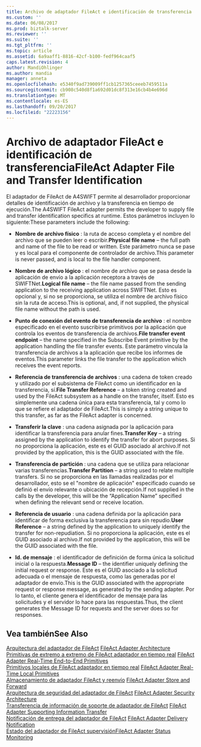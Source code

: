 ```yaml
---
title: Archivo de adaptador FileAct e identificación de transferencia | Documentos de Microsoft
ms.custom: ''
ms.date: 06/08/2017
ms.prod: biztalk-server
ms.reviewer: ''
ms.suite: ''
ms.tgt_pltfrm: ''
ms.topic: article
ms.assetid: 6a9aaff1-8816-42cf-b100-fedf964caaf5
caps.latest.revision: 4
author: MandiOhlinger
ms.author: mandia
manager: anneta
ms.openlocfilehash: e5340f9ad739009ff1cb1257365ceeeb7459511a
ms.sourcegitcommit: cb908c540d8f1a692d01dc8f313e16cb4b4e696d
ms.translationtype: MT
ms.contentlocale: es-ES
ms.lasthandoff: 09/20/2017
ms.locfileid: "22223156"
---
```

# <a name="fileact-adapter-file-and-transfer-identification"></a><span data-ttu-id="29e0a-102">Archivo de adaptador FileAct e identificación de transferencia</span><span class="sxs-lookup"><span data-stu-id="29e0a-102">FileAct Adapter File and Transfer Identification</span></span>
<span data-ttu-id="29e0a-103">El adaptador de FileAct de A4SWIFT permite al desarrollador proporcionar detalles de identificación de archivo y la transferencia en tiempo de ejecución.</span><span class="sxs-lookup"><span data-stu-id="29e0a-103">The A4SWIFT FileAct adapter permits the developer to supply file and transfer identification specifics at runtime.</span></span> <span data-ttu-id="29e0a-104">Estos parámetros incluyen lo siguiente:</span><span class="sxs-lookup"><span data-stu-id="29e0a-104">These parameters include the following:</span></span>  
  
-   <span data-ttu-id="29e0a-105">**Nombre de archivo físico** : la ruta de acceso completa y el nombre del archivo que se pueden leer o escribir.</span><span class="sxs-lookup"><span data-stu-id="29e0a-105">**Physical file name** – the full path and name of the file to be read or written.</span></span> <span data-ttu-id="29e0a-106">Este parámetro nunca se pase y es local para el componente de controlador de archivo.</span><span class="sxs-lookup"><span data-stu-id="29e0a-106">This parameter is never passed, and is local to the file handler component.</span></span>  
  
-   <span data-ttu-id="29e0a-107">**Nombre de archivo lógico** : el nombre de archivo que se pasa desde la aplicación de envío a la aplicación receptora a través de SWIFTNet.</span><span class="sxs-lookup"><span data-stu-id="29e0a-107">**Logical file name** – the file name passed from the sending application to the receiving application across SWIFTNet.</span></span> <span data-ttu-id="29e0a-108">Esto es opcional y, si no se proporciona, se utiliza el nombre de archivo físico sin la ruta de acceso.</span><span class="sxs-lookup"><span data-stu-id="29e0a-108">This is optional, and, if not supplied, the physical file name without the path is used.</span></span>  
  
-   <span data-ttu-id="29e0a-109">**Punto de conexión del evento de transferencia de archivo** : el nombre especificado en el evento suscribirse primitivos por la aplicación que controla los eventos de transferencia de archivos.</span><span class="sxs-lookup"><span data-stu-id="29e0a-109">**File transfer event endpoint** – the name specified in the Subscribe Event primitive by the application handling the file transfer events.</span></span> <span data-ttu-id="29e0a-110">Este parámetro vincula la transferencia de archivos a la aplicación que recibe los informes de eventos.</span><span class="sxs-lookup"><span data-stu-id="29e0a-110">This parameter links the file transfer to the application which receives the event reports.</span></span>  
  
-   <span data-ttu-id="29e0a-111">**Referencia de transferencia de archivos** : una cadena de token creado y utilizado por el subsistema de FileAct como un identificador en la transferencia, sí.</span><span class="sxs-lookup"><span data-stu-id="29e0a-111">**File Transfer Reference** – a token string created and used by the FileAct subsystem as a handle on the transfer, itself.</span></span> <span data-ttu-id="29e0a-112">Esto es simplemente una cadena única para esta transferencia, tal y como lo que se refiere el adaptador de FileAct.</span><span class="sxs-lookup"><span data-stu-id="29e0a-112">This is simply a string unique to this transfer, as far as the FileAct adapter is concerned.</span></span>  
  
-   <span data-ttu-id="29e0a-113">**Transferir la clave** : una cadena asignada por la aplicación para identificar la transferencia para anular fines.</span><span class="sxs-lookup"><span data-stu-id="29e0a-113">**Transfer Key** – a string assigned by the application to identify the transfer for abort purposes.</span></span> <span data-ttu-id="29e0a-114">Si no proporciona la aplicación, este es el GUID asociado al archivo.</span><span class="sxs-lookup"><span data-stu-id="29e0a-114">If not provided by the application, this is the GUID associated with the file.</span></span>  
  
-   <span data-ttu-id="29e0a-115">**Transferencia de partición** : una cadena que se utiliza para relacionar varias transferencias.</span><span class="sxs-lookup"><span data-stu-id="29e0a-115">**Transfer Partition** – a string used to relate multiple transfers.</span></span> <span data-ttu-id="29e0a-116">Si no se proporciona en las llamadas realizadas por el desarrollador, esto se el "nombre de aplicación" especificado cuando se definió el envío relevante o ubicación de recepción.</span><span class="sxs-lookup"><span data-stu-id="29e0a-116">If not supplied in the calls by the developer, this will be the “Application Name” specified when defining the relevant send or receive location.</span></span>  
  
-   <span data-ttu-id="29e0a-117">**Referencia de usuario** : una cadena definida por la aplicación para identificar de forma exclusiva la transferencia para sin repudio.</span><span class="sxs-lookup"><span data-stu-id="29e0a-117">**User Reference** – a string defined by the application to uniquely identify the transfer for non-repudiation.</span></span> <span data-ttu-id="29e0a-118">Si no proporciona la aplicación, este es el GUID asociado al archivo.</span><span class="sxs-lookup"><span data-stu-id="29e0a-118">If not provided by the application, this will be the GUID associated with the file.</span></span>  
  
-   <span data-ttu-id="29e0a-119">**Id. de mensaje** : el identificador de definición de forma única la solicitud inicial o la respuesta.</span><span class="sxs-lookup"><span data-stu-id="29e0a-119">**Message ID** – the identifier uniquely defining the initial request or response.</span></span> <span data-ttu-id="29e0a-120">Este es el GUID asociado a la solicitud adecuada o el mensaje de respuesta, como las generadas por el adaptador de envío.</span><span class="sxs-lookup"><span data-stu-id="29e0a-120">This is the GUID associated with the appropriate request or response message, as generated by the sending adapter.</span></span> <span data-ttu-id="29e0a-121">Por lo tanto, el cliente genera el identificador de mensaje para las solicitudes y el servidor lo hace para las respuestas.</span><span class="sxs-lookup"><span data-stu-id="29e0a-121">Thus, the client generates the Message ID for requests and the server does so for responses.</span></span>  
  
## <a name="see-also"></a><span data-ttu-id="29e0a-122">Vea también</span><span class="sxs-lookup"><span data-stu-id="29e0a-122">See Also</span></span>  
 <span data-ttu-id="29e0a-123">[Arquitectura del adaptador de FileAct](../../adapters-and-accelerators/fileact-interact/fileact-adapter-architecture.md) </span><span class="sxs-lookup"><span data-stu-id="29e0a-123">[FileAct Adapter Architecture](../../adapters-and-accelerators/fileact-interact/fileact-adapter-architecture.md) </span></span>  
 <span data-ttu-id="29e0a-124">[Primitivas de extremo a extremo de FileAct adaptador en tiempo real](../../adapters-and-accelerators/fileact-interact/fileact-adapter-real-time-end-to-end-primitives.md) </span><span class="sxs-lookup"><span data-stu-id="29e0a-124">[FileAct Adapter Real-Time End-to-End Primitives](../../adapters-and-accelerators/fileact-interact/fileact-adapter-real-time-end-to-end-primitives.md) </span></span>  
 <span data-ttu-id="29e0a-125">[Primitivos locales de FileAct adaptador en tiempo real](../../adapters-and-accelerators/fileact-interact/fileact-adapter-real-time-local-primitives.md) </span><span class="sxs-lookup"><span data-stu-id="29e0a-125">[FileAct Adapter Real-Time Local Primitives](../../adapters-and-accelerators/fileact-interact/fileact-adapter-real-time-local-primitives.md) </span></span>  
 <span data-ttu-id="29e0a-126">[Almacenamiento de adaptador FileAct y reenvío](../../adapters-and-accelerators/fileact-interact/fileact-adapter-store-and-forward.md) </span><span class="sxs-lookup"><span data-stu-id="29e0a-126">[FileAct Adapter Store and Forward](../../adapters-and-accelerators/fileact-interact/fileact-adapter-store-and-forward.md) </span></span>  
 <span data-ttu-id="29e0a-127">[Arquitectura de seguridad del adaptador de FileAct](../../adapters-and-accelerators/fileact-interact/fileact-adapter-security-architecture.md) </span><span class="sxs-lookup"><span data-stu-id="29e0a-127">[FileAct Adapter Security Architecture](../../adapters-and-accelerators/fileact-interact/fileact-adapter-security-architecture.md) </span></span>  
 <span data-ttu-id="29e0a-128">[Transferencia de información de soporte de adaptador de FileAct](../../adapters-and-accelerators/fileact-interact/fileact-adapter-supporting-information-transfer.md) </span><span class="sxs-lookup"><span data-stu-id="29e0a-128">[FileAct Adapter Supporting Information Transfer](../../adapters-and-accelerators/fileact-interact/fileact-adapter-supporting-information-transfer.md) </span></span>  
 <span data-ttu-id="29e0a-129">[Notificación de entrega del adaptador de FileAct](../../adapters-and-accelerators/fileact-interact/fileact-adapter-delivery-notification.md) </span><span class="sxs-lookup"><span data-stu-id="29e0a-129">[FileAct Adapter Delivery Notification](../../adapters-and-accelerators/fileact-interact/fileact-adapter-delivery-notification.md) </span></span>  
 [<span data-ttu-id="29e0a-130">Estado del adaptador de FileAct supervisión</span><span class="sxs-lookup"><span data-stu-id="29e0a-130">FileAct Adapter Status Monitoring</span></span>](../../adapters-and-accelerators/fileact-interact/fileact-adapter-status-monitoring.md)